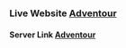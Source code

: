 ### Live Website [Adventour](https://simple-firebase-4a4da.firebaseapp.com/)
#### Server Link [Adventour](https://sleepy-island-26546.herokuapp.com/) 

